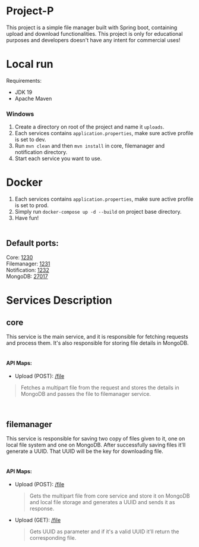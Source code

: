 # Project-P
This project is a simple file manager built with Spring boot, containing upload and download functionalities. This project is only for educational purposes and developers doesn't have any intent for commercial uses!
# Local run
Requirements:
+ JDK 19
+ Apache Maven
### Windows
1. Create a directory on root of the project and name it `uploads`.
2. Each services contains `application.properties`, make sure active profile is set to dev.
3. Run `mvn clean` and then `mvn install` in core, filemanager and notification directory.
4. Start each service you want to use.
# Docker
1. Each services contains `application.properties`, make sure active profile is set to prod.
2. Simply run `docker-compose up -d --build` on project base directory.
3. Have fun! 
<br/><br/>
## Default ports:
Core: [1230](http://localhost:1230)<br/>
Filemanager: [1231](http://localhost:1231)<br/>
Notification: [1232](http://localhost:1232)<br/>
MongoDB: [27017](http://localhost:27017)<br/>

# Services Description
## core
This service is the main service, and it is responsible for fetching requests and process them. It's also responsible for storing file details in MongoDB.
<br/><br/>
#### API Maps:
+ Upload (POST): [/file](http://localhost:1230/file)
> Fetches a multipart file from the request and stores the details in MongoDB  and passes the file to filemanager service.
<br/>

## filemanager
This service is responsible for saving two copy of files given to it, one on local file system and one on MongoDB. After successfully saving files it'll generate a UUID. That UUID will be the key for downloading file.
<br/><br/>
#### API Maps:
+ Upload (POST): [/file](http://localhost:1231/file)
  > Gets the multipart file from core service and store it on MongoDB and local file storage and generates a UUID and sends it as response.
+ Upload (GET): [/file](http://localhost:1231/file)
  > Gets UUID as parameter and if it's a valid UUID it'll return the corresponding file.  
